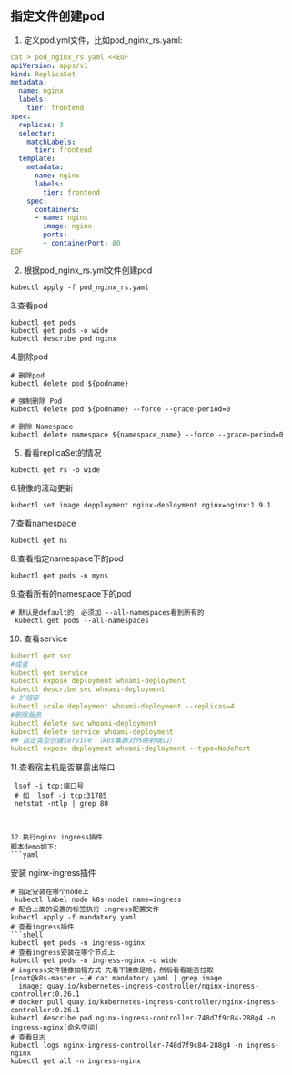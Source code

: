 ## 指定文件创建pod
1. 定义pod.yml文件，比如pod_nginx_rs.yaml:
```yaml
cat > pod_nginx_rs.yaml <<EOF
apiVersion: apps/v1
kind: ReplicaSet
metadata:
  name: nginx
  labels:
    tier: frontend
spec:
  replicas: 3
  selector:
    matchLabels:
      tier: frontend
  template:
    metadata:
      name: nginx
      labels:
        tier: frontend
    spec:
      containers:
      - name: nginx
        image: nginx
        ports:
        - containerPort: 80
EOF
```
2. 根据pod_nginx_rs.yml文件创建pod

```
kubectl apply -f pod_nginx_rs.yaml
```

3.查看pod
```
kubectl get pods
kubectl get pods -o wide
kubectl describe pod nginx
```

4.删除pod
```YML
# 删除pod
kubectl delete pod ${podname} 

# 强制删除 Pod
kubectl delete pod ${podname} --force --grace-period=0

# 删除 Namespace
kubectl delete namespace ${namespace_name} --force --grace-period=0

```

5. 看看replicaSet的情况
```YML
kubectl get rs -o wide

```

6.镜像的滚动更新
```YML
kubectl set image depployment nginx-deployment nginx=nginx:1.9.1
```


7.查看namespace
```YML
kubectl get ns
```

8.查看指定namespace下的pod
```YML
kubectl get pods -n myns
```

9.查看所有的namespace下的pod
```YML
# 默认是default的，必须加 --all-namespaces看到所有的
 kubectl get pods --all-namespaces
```

10. 查看service
```YAML
kubectl get svc
#或者
kubectl get service
kubectl expose deployment whoami-deployment
kubectl describe svc whoami-deployment
# 扩缩容
kubectl scale deployment whoami-deployment --replicas=4
#删除服务
kubectl delete svc whoami-deployment
kubectl delete service whoami-deployment
## 指定类型创建service （k8s集群对外映射端口）
kubectl expose deployment whoami-deployment --type=NodePort

```


11.查看宿主机是否暴露出端口
```shell
 lsof -i tcp:端口号
 # 如  lsof -i tcp:31785
 netstat -ntlp | grep 80



12.执行nginx ingress插件
脚本demo如下:
```yaml

```
安装 nginx-ingress插件
```SHELL
# 指定安装在哪个node上 
 kubectl label node k8s-node1 name=ingress
# 配合上面的设置的标签执行 ingress配置文件
kubectl apply -f mandatory.yaml
# 查看ingress插件
```shell
kubectl get pods -n ingress-nginx
# 查看ingress安装在哪个节点上
kubectl get pods -n ingress-nginx -o wide
# ingress文件镜像拍错方式 先看下镜像是啥，然后看看能否拉取
[root@k8s-master ~]# cat mandatory.yaml | grep image
  image: quay.io/kubernetes-ingress-controller/nginx-ingress-controller:0.26.1
# docker pull quay.io/kubernetes-ingress-controller/nginx-ingress-controller:0.26.1
kubectl describe pod nginx-ingress-controller-748d7f9c84-288g4 -n ingress-nginx[命名空间]
# 查看日志
kubectl logs nginx-ingress-controller-748d7f9c84-288g4 -n ingress-nginx
kubectl get all -n ingress-nginx


```




